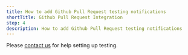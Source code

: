 ```yaml
---
title: How to add Github Pull Request testing notifications
shortTitle: Github Pull Request Integration
step: 4
description: How to add Github Pull Request testing notifications
---
```


Please [contact us](mailto:support@runnable.com) for help setting up testing.

